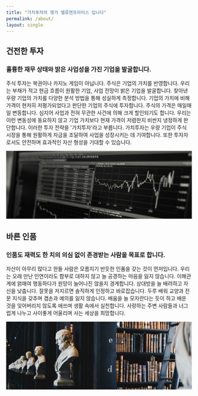 ```yaml
---
title: "가치투자의 명가 밸류앤프라이스 입니다"
permalink: /about/
layout: single
---
```


## 건전한 투자
### 훌륭한 재무 상태와 밝은 사업성을 가진 기업을 발굴합니다.
주식 투자는 복권이나 카지노 게임이 아닙니다. 주식은 기업의 가치를 반영합니다. 우리는 부채가 적고 현금 흐름이 원활한 기업, 사업 전망이 밝은 기업을 발굴합니다. 찾아낸 우량 기업의 가치를 다양한 분석 방법을 통해 성실하게 측정합니다. 기업의 가치에 비해 가격이 현저히 저평가되었다고 판단한 기업의 주식에 투자합니다.
주식의 가격은 매일매일 변동합니다. 심지어 사업과 전혀 무관한 사건에 의해 크게 할인되기도 합니다. 우리는 이런 변동성에 동요하지 않고 기업 가치보다 현재 가격이 저렴한지 비싼지 냉정하게 판단합니다. 이러한 투자 전략을 '가치투자'라고 부릅니다. 가치투자는 우량 기업이 주식 시장을 통해 원활하게 자금을 조달하여 사업을 성장시키는 데 기여합니다. 또한 투자자로서도 안전하며 효과적인 자산 형성을 기대할 수 있습니다.

<img src="/assets/images/about_chart.jpg">

## 바른 인품
### 인품도 재력도 한 치의 의심 없이 존경받는 사람을 목표로 합니다.
자산이 아무리 많다고 한들 사람은 모름지기 반듯한 인품을 갖는 것이 먼저입니다. 우리는 오래 만난 인연이라도 함부로 대하지 않고 늘 공경하는 마음을 잃지 않습니다. 이해관계에 얽매여 행동하다가 원망이 늘어나진 않을지 경계합니다. 상대방을 늘 배려하고 자신을 낮춥니다. 잘못을 저지르면 솔직하게 인정하고 바로잡습니다. 두루 배워 교양과 전문 지식을 갖추며 겸손과 예의를 잃지 않습니다. 배움을 늘 모자란다는 듯이 하고 배운 것을 잊어버리지 않도록 애쓰며 생활 속에서 실천합니다. 사랑하는 주변 사람들과 너그럽게 나누고 사이좋게 어울리며 사는 세상을 희망합니다.

<img src="/assets/images/about_philosophy.jpg">